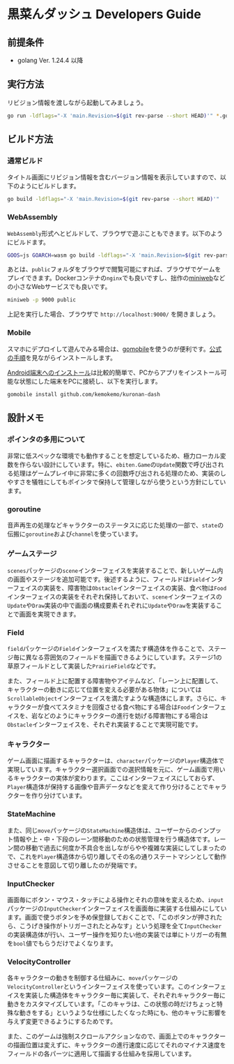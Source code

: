 # 黒菜んダッシュ Developers Guide

## 前提条件

- golang Ver. 1.24.4 以降

## 実行方法

リビジョン情報を渡しながら起動してみましょう。

```sh
go run -ldflags="-X 'main.Revision=$(git rev-parse --short HEAD)'" *.go
```

## ビルド方法

### 通常ビルド

タイトル画面にリビジョン情報を含むバージョン情報を表示していますので、以下のようにビルドします。

```sh
go build -ldflags="-X 'main.Revision=$(git rev-parse --short HEAD)'"
```

### WebAssembly

`WebAssembly`形式へとビルドして、ブラウザで遊ぶこともできます。以下のようにビルドます。

```sh
GOOS=js GOARCH=wasm go build -ldflags="-X 'main.Revision=$(git rev-parse --short HEAD)'" -o public/kuronan-dash.wasm
```

あとは、`public`フォルダをブラウザで閲覧可能にすれば、ブラウザでゲームをプレイできます。Dockerコンテナの`nginx`でも良いですし、拙作の[miniweb](https://github.com/kemokemo/miniweb)などの小さなWebサービスでも良いです。

```sh
miniweb -p 9000 public
```

上記を実行した場合、ブラウザで `http://localhost:9000/` を開きましょう。

### Mobile

スマホにデプロイして遊んでみる場合は、[gomobile](https://github.com/golang/mobile)を使うのが便利です。[公式の手順](https://github.com/golang/go/wiki/Mobile)を見ながらインストールします。

[Android端末へのインストール](https://github.com/golang/go/wiki/Mobile#building-and-deploying-to-android)は比較的簡単で、PCからアプリをインストール可能な状態にした端末をPCに接続し、以下を実行します。

```sh
gomobile install github.com/kemokemo/kuronan-dash
```

## 設計メモ

### ポインタの多用について

非常に低スペックな環境でも動作することを想定しているため、極力ローカル変数を作らない設計にしています。特に、`ebiten.Game`の`Update`関数で呼び出される処理はゲームプレイ中に非常に多くの回数呼び出される処理のため、実装のしやすさを犠牲にしてもポインタで保持して管理しながら使うという方針にしています。

### goroutine

音声再生の処理などキャラクターのステータスに応じた処理の一部で、`state`の伝搬に`goroutine`および`channel`を使っています。

### ゲームステージ

`scenes`パッケージの`scene`インターフェイスを実装することで、新しいゲーム内の画面やステージを追加可能です。後述するように、フィールドは`Field`インターフェイスの実装を、障害物は`Obstacle`インターフェイスの実装、食べ物は`Food`インターフェイスの実装をそれぞれ保持しておいて、`scene`インターフェイスの`Update`や`Draw`実装の中で画面の構成要素それぞれに`Update`や`Draw`を実装することで画面を実現できます。

### Field

`field`パッケージの`Field`インターフェイスを満たす構造体を作ることで、ステージ毎に異なる雰囲気のフィールドを描画できるようにしています。ステージ1の草原フィールドとして実装した`PrairieField`などです。

また、フィールド上に配置する障害物やアイテムなど、「レーン上に配置して、キャラクターの動きに応じて位置を変える必要がある物体」については`ScrollableObject`インターフェイスを満たすような構造体にします。さらに、キャラクターが食べてスタミナを回復させる食べ物にする場合は`Food`インターフェイスを、岩などのようにキャラクターの進行を妨げる障害物にする場合は`Obstacle`インターフェイスを、それぞれ実装することで実現可能です。

### キャラクター

ゲーム画面に描画するキャラクターは、`character`パッケージの`Player`構造体で実現しています。キャラクター選択画面での選択情報を元に、ゲーム画面で用いるキャラクターの実体が変わります。ここはインターフェイスにしておらず、`Player`構造体が保持する画像や音声データなどを変えて作り分けることでキャラクターを作り分けています。

### StateMachine

また、同じ`move`パッケージの`StateMachine`構造体は、ユーザーからのインプット情報や上・中・下段のレーン間移動のための状態管理を行う構造体です。レーン間の移動で過去に何度か不具合を出しながらやや複雑な実装にしてしまったので、これを`Player`構造体から切り離してその名の通りステートマシンとして動作させることを意図して切り離したのが発端です。

### InputChecker

画面毎にボタン・マウス・タッチによる操作とそれの意味を変えるため、`input`パッケージの`InputChecker`インターフェイスを画面毎に実装する仕組みにしています。画面で使うボタンを予め保登録しておくことで、「このボタンが押されたら、こうげき操作がトリガーされたとみなす」という処理を全て`InputChecker`の実装構造体が行い、ユーザー操作を知りたい他の実装では単にトリガーの有無を`bool`値でもらうだけでよくなります。

### VelocityController

各キャラクターの動きを制御する仕組みに、`move`パッケージの`VelocityController`というインターフェイスを使っています。このインターフェイスを実装した構造体をキャラクター毎に実装して、それぞれキャラクター毎に動きをカスタマイズしています。「このキャラは、この状態の時だけちょっと特殊な動きをする」というような仕様にしたくなった時にも、他のキャラに影響を与えず変更できるようにするためです。

また、このゲームは強制スクロールアクションなので、画面上でのキャラクターの描画位置は変えずに、キャラクターの進行速度に応じてそれのマイナス速度をフィールドの各パーツに適用して描画する仕組みを採用しています。
